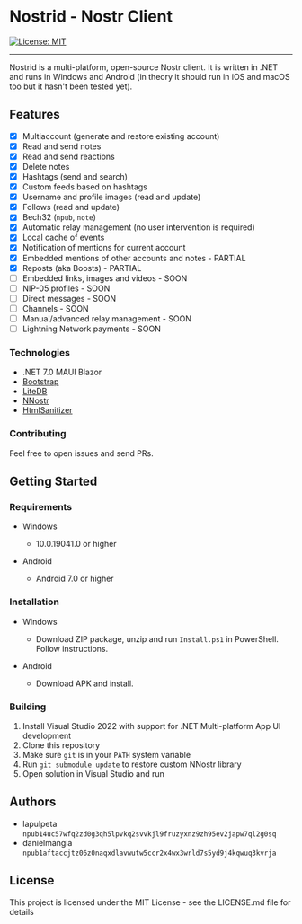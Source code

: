 # Nostrid - Nostr Client

[![License: MIT](https://img.shields.io/badge/License-MIT-green.svg)](https://opensource.org/licenses/MIT)

---

Nostrid is a multi-platform, open-source Nostr client.
It is written in .NET and runs in Windows and Android (in theory it should run in iOS and macOS too but it hasn't been tested yet).

## Features

- [x] Multiaccount (generate and restore existing account)
- [x] Read and send notes
- [x] Read and send reactions
- [x] Delete notes
- [x] Hashtags (send and search)
- [x] Custom feeds based on hashtags
- [x] Username and profile images (read and update)
- [x] Follows (read and update)
- [x] Bech32 (`npub`, `note`)
- [x] Automatic relay management (no user intervention is required)
- [x] Local cache of events
- [x] Notification of mentions for current account
- [x] Embedded mentions of other accounts and notes - PARTIAL
- [x] Reposts (aka Boosts) - PARTIAL
- [ ] Embedded links, images and videos - SOON
- [ ] NIP-05 profiles - SOON
- [ ] Direct messages - SOON
- [ ] Channels - SOON
- [ ] Manual/advanced relay management - SOON
- [ ] Lightning Network payments - SOON

### Technologies

* .NET 7.0 MAUI Blazor
* [Bootstrap](https://getbootstrap.com/)
* [LiteDB](https://github.com/mbdavid/LiteDB)
* [NNostr](https://github.com/Kukks/NNostr)
* [HtmlSanitizer](https://github.com/mganss/HtmlSanitizer)

### Contributing

Feel free to open issues and send PRs.

## Getting Started

### Requirements

* Windows
    * 10.0.19041.0 or higher

* Android
    * Android 7.0 or higher

### Installation

* Windows
    * Download ZIP package, unzip and run `Install.ps1` in PowerShell. Follow instructions.

* Android
    * Download APK and install.

### Building

1. Install Visual Studio 2022 with support for .NET Multi-platform App UI development
2. Clone this repository
3. Make sure `git` is in your `PATH` system variable
4. Run `git submodule update` to restore custom NNostr library
5. Open solution in Visual Studio and run

## Authors

* lapulpeta `npub14uc57wfq2zd0g3qh5lpvkq2svvkjl9fruzyxnz9zh95ev2japw7ql2g0sq`
* danielmangia `npub1aftaccjtz06z0naqxdlavwutw5ccr2x4wx3wrld7s5yd9j4kqwuq3kvrja`

## License

This project is licensed under the MIT License - see the LICENSE.md file for details
